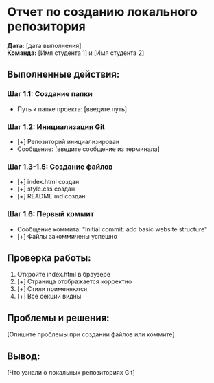 # Отчет по созданию локального репозитория

**Дата:** [дата выполнения]  
**Команда:** [Имя студента 1] и [Имя студента 2]

## Выполненные действия:

### Шаг 1.1: Создание папки
- Путь к папке проекта: [введите путь]

### Шаг 1.2: Инициализация Git
- [+] Репозиторий инициализирован
- Сообщение: [введите сообщение из терминала]

### Шаг 1.3-1.5: Создание файлов
- [+] index.html создан
- [+] style.css создан  
- [+] README.md создан

### Шаг 1.6: Первый коммит
- Сообщение коммита: "Initial commit: add basic website structure"
- [+] Файлы закоммичены успешно

## Проверка работы:
1. Откройте index.html в браузере
2. [+] Страница отображается корректно
3. [+] Стили применяются
4. [+] Все секции видны

## Проблемы и решения:
[Опишите проблемы при создании файлов или коммите]

## Вывод:
[Что узнали о локальных репозиториях Git]